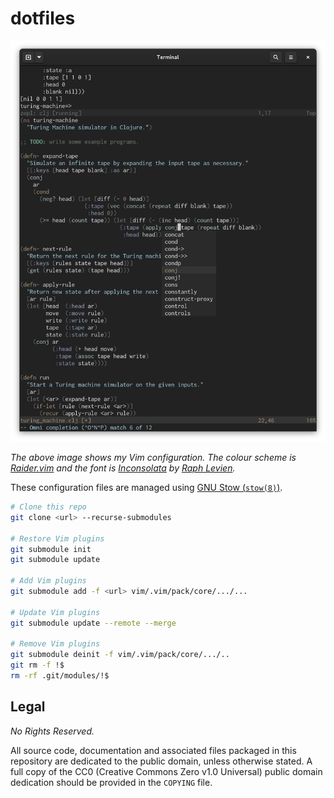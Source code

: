 # dotfiles

![Image of Vim config](https://raw.githubusercontent.com/axvr/raider.vim/4ecc2e5a200ae027c8d5f4e7c43d2b8a8ff75cfc/raider1.png)

_The above image shows my Vim configuration.  The colour scheme is
[Raider.vim](https://github.com/axvr/raider.vim) and the font is
[Inconsolata](https://levien.com/type/myfonts/inconsolata.html) by
[Raph Levien](https://levien.com/)._

These configuration files are managed using [GNU Stow (`stow(8)`)](https://www.gnu.org/software/stow/).

```sh
# Clone this repo
git clone <url> --recurse-submodules

# Restore Vim plugins
git submodule init
git submodule update

# Add Vim plugins
git submodule add -f <url> vim/.vim/pack/core/.../...

# Update Vim plugins
git submodule update --remote --merge

# Remove Vim plugins
git submodule deinit -f vim/.vim/pack/core/.../..
git rm -f !$
rm -rf .git/modules/!$
```

## Legal

*No Rights Reserved.*

All source code, documentation and associated files packaged in this repository
are dedicated to the public domain, unless otherwise stated.  A full copy of
the CC0 (Creative Commons Zero v1.0 Universal) public domain dedication should
be provided in the `COPYING` file.
